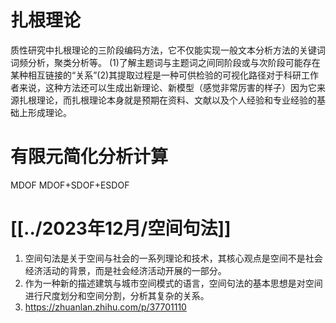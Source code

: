 # 扎根理论
质性研究中扎根理论的三阶段编码方法，它不仅能实现一般文本分析方法的关键词词频分析，聚类分析等。 (1)了解主题词与主题词之间同阶段或与次阶段可能存在某种相互链接的“关系”(2)其提取过程是一种可供检验的可视化路径对于科研工作者来说，这种方法还可以生成出新理论、新模型（感觉非常厉害的样子）因为它来源扎根理论，而扎根理论本身就是预期在资料、文献以及个人经验和专业经验的基础上形成理论。
# 有限元简化分析计算
MDOF
MDOF+SDOF+ESDOF 
# [[../2023年12月/空间句法]]
1. 空间句法是关于空间与社会的一系列理论和技术，其核心观点是空间不是社会经济活动的背景，而是社会经济活动开展的一部分。
2. 作为一种新的描述建筑与城市空间模式的语言，空间句法的基本思想是对空间进行尺度划分和空间分割，分析其复杂的关系。
3. https://zhuanlan.zhihu.com/p/37701110